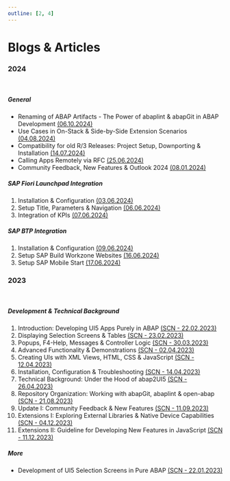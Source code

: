 ```yaml
---
outline: [2, 4]
---
```

# Blogs & Articles

### 2024
<br>

##### General
- Renaming of ABAP Artifacts - The Power of abaplint & abapGit in ABAP Development [(06.10.2024)](https://www.linkedin.com/pulse/renaming-abap-artifacts-power-abaplint-github-actions-development-kqede/)
- Use Cases in On-Stack & Side-by-Side Extension Scenarios [(04.08.2024)](https://www.linkedin.com/pulse/use-cases-abap2ui5-overview-abap2ui5-udbde/)
- Compatibility for old R/3 Releases: Project Setup, Downporting & Installation [(14.07.2024)](https://www.linkedin.com/pulse/running-abap2ui5-older-r3-releases-downport-compatibility-abaplint-mjkle/)
- Calling Apps Remotely via RFC [(25.06.2024)](https://www.linkedin.com/pulse/calling-abap2ui5-apps-remotely-via-rfc-abap2ui5-btoue/)
- Community Feedback, New Features & Outlook 2024 [(08.01.2024)](https://blogs.sap.com/2024/01/08/abap2ui5-12-update-ii-community-feedback-new-features-outlook-january-2024/)

##### SAP Fiori Launchpad Integration
1. Installation & Configuration [(03.06.2024)](https://www.linkedin.com/pulse/copy-abap2ui5-host-your-apps-sap-fiori-launchpad-abap2ui5-ocn2e/?trackingId=Eot1XiIJHbM2a2ebDSF3dg%3D%3D&lipi=urn%3Ali%3Apage%3Ad_flagship3_pulse_read%3B4FqT5lkFQBioKDKsj%2F3ZTw%3D%3D)
2. Setup Title, Parameters & Navigation [(06.06.2024)](https://www.linkedin.com/pulse/abap2ui5-host-your-apps-sap-fiori-launchpad-23-features-abap2ui5-upche/?trackingId=WdScbzEUGgKY%2FS2Ibiy5fA%3D%3D&lipi=urn%3Ali%3Apage%3Ad_flagship3_pulse_read%3B4FqT5lkFQBioKDKsj%2F3ZTw%3D%3D)
3. Integration of KPIs [(07.06.2024)](https://www.linkedin.com/pulse/abap2ui5-host-your-apps-sap-fiori-launchpad-33-kpis-abap2ui5-uuxxe/?trackingId=RedZMaZUkHn%2Bv6oSTwtVQw%3D%3D&lipi=urn%3Ali%3Apage%3Ad_flagship3_pulse_read%3B4FqT5lkFQBioKDKsj%2F3ZTw%3D%3D)

##### SAP BTP Integration
1. Installation & Configuration [(09.06.2024)](https://www.linkedin.com/pulse/abap2ui5-integration-sap-business-technology-platform-13-installation-lf1re/?trackingId=jFrPiQOaJTZn6WCiK5gS3g%3D%3D)
2. Setup SAP Build Workzone Websites [(16.06.2024)](https://www.linkedin.com/pulse/abap2ui5-integration-sap-business-technology-platform-23-setup-ujdqe/?trackingId=bIEcH1OFtZU8kU2PCwcp%2BA%3D%3D)
3. Setup SAP Mobile Start [(17.06.2024)](https://www.linkedin.com/pulse/abap2ui5-integration-sap-business-technology-platform-33-setup-uzure/?trackingId=He2W8FnZZ5UxpbGKHOeLEg%3D%3D)

### 2023
<br>

##### Development & Technical Background
1. Introduction: Developing UI5 Apps Purely in ABAP [(SCN - 22.02.2023)](https://blogs.sap.com/2023/02/22/abap2ui5-development-of-ui5-apps-in-pure-abap-1-3/)
2. Displaying Selection Screens & Tables [(SCN - 23.02.2023)](https://blogs.sap.com/2023/02/22/abap2ui5-output-of-lists-and-tables-toolbar-and-editable-2-3/)
3. Popups, F4-Help, Messages & Controller Logic [(SCN - 30.03.2023)](https://blogs.sap.com/2023/03/30/abap2ui5-3-4-flow-logic-pop-ups-f4-help/)
4. Advanced Functionality & Demonstrations [(SCN - 02.04.2023)](https://blogs.sap.com/2023/04/02/abap2ui5-4-5-additional-features-demos/)
5. Creating UIs with XML Views, HTML, CSS & JavaScript [(SCN - 12.04.2023)](https://blogs.sap.com/2023/04/12/abap2ui5-5-6-extensions-with-xml-views-html-js-custom-controls/)
6. Installation, Configuration & Troubleshooting [(SCN - 14.04.2023)](https://blogs.sap.com/2023/04/14/abap2ui5-6-7-installation-configuration-debugging/)
7. Technical Background: Under the Hood of abap2UI5 [(SCN - 26.04.2023)](https://blogs.sap.com/2023/04/26/abap2ui5-7-7-technical-background-under-the-hood-of-abap2ui5/)
8. Repository Organization: Working with abapGit, abaplint & open-abap [(SCN - 21.08.2023)](https://blogs.sap.com/2023/08/21/abap2ui5-a1-repository-setup-with-abapgit-abaplint-open-abap/)
9. Update I: Community Feedback & New Features [(SCN - 11.09.2023)](https://blogs.sap.com/2023/09/11/abap2ui5-a2-community-feedback-new-features/)
10. Extensions I: Exploring External Libraries & Native Device Capabilities [(SCN - 04.12.2023)](https://blogs.sap.com/2023/12/04/abap2ui5-a3-extensions-i-exploring-external-libraries-native-device-capabilities/)
11. Extensions II: Guideline for Developing New Features in JavaScript [(SCN - 11.12.2023)](https://blogs.sap.com/2023/12/11/abap2ui5-a4-extensions-ii-guideline-for-developing-new-features-in-javascript/)

##### More
- Development of UI5 Selection Screens in Pure ABAP [(SCN - 22.01.2023)](https://community.sap.com/t5/technology-blogs-by-members/abap2ui5-development-of-ui5-selection-screens-in-pure-abap/ba-p/13553176)